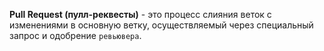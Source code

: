 **Pull Request (пулл-реквесты)** - это процесс слияния веток с изменениями в основную ветку, осуществляемый через специальный запрос и одобрение `ревьювера`.

